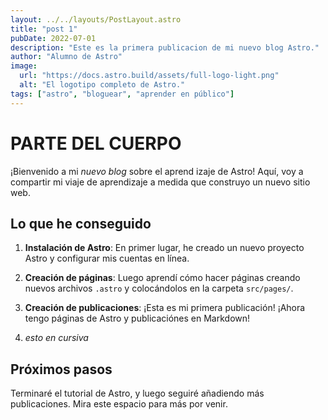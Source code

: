 ```yaml
---
layout: ../../layouts/PostLayout.astro
title: "post 1"
pubDate: 2022-07-01
description: "Este es la primera publicacion de mi nuevo blog Astro."
author: "Alumno de Astro"
image:
  url: "https://docs.astro.build/assets/full-logo-light.png"
  alt: "El logotipo completo de Astro."
tags: ["astro", "bloguear", "aprender en público"]
---
```


# **PARTE DEL CUERPO**

¡Bienvenido a mi _nuevo blog_ sobre el aprend izaje de Astro! Aquí, voy a compartir mi viaje de aprendizaje a medida que construyo un nuevo sitio web.

## Lo que he conseguido

1. **Instalación de Astro**: En primer lugar, he creado un nuevo proyecto Astro y configurar mis cuentas en línea.

2. **Creación de páginas**: Luego aprendí cómo hacer páginas creando nuevos archivos `.astro` y colocándolos en la carpeta `src/pages/`.

3. **Creación de publicaciones**: ¡Esta es mi primera publicación! ¡Ahora tengo páginas de Astro y publicaciónes en Markdown!

4. _esto en cursiva_

## Próximos pasos

Terminaré el tutorial de Astro, y luego seguiré añadiendo más publicaciones. Mira este espacio para más por venir.
